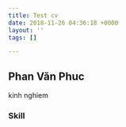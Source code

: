```yaml
---
title: Test cv
date: 2018-11-26 04:36:18 +0000
layout: ''
tags: []

---
```

## Phan Văn Phuc

kinh nghiem

### Skill